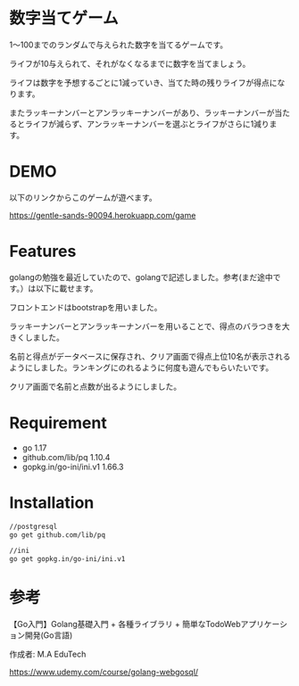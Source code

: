 # 数字当てゲーム
 1〜100までのランダムで与えられた数字を当てるゲームです。

 ライフが10与えられて、それがなくなるまでに数字を当てましょう。

 ライフは数字を予想するごとに1減っていき、当てた時の残りライフが得点になります。

 またラッキーナンバーとアンラッキーナンバーがあり、ラッキーナンバーが当たるとライフが減らず、アンラッキーナンバーを選ぶとライフがさらに1減ります。

# DEMO
以下のリンクからこのゲームが遊べます。 

https://gentle-sands-90094.herokuapp.com/game

# Features
golangの勉強を最近していたので、golangで記述しました。参考(まだ途中です。）は以下に載せます。

フロントエンドはbootstrapを用いました。

ラッキーナンバーとアンラッキーナンバーを用いることで、得点のバラつきを大きくしました。

名前と得点がデータベースに保存され、クリア画面で得点上位10名が表示されるようにしました。ランキングにのれるように何度も遊んでもらいたいです。

クリア画面で名前と点数が出るようにしました。

# Requirement

* go 1.17
* github.com/lib/pq 1.10.4
* gopkg.in/go-ini/ini.v1 1.66.3
 
# Installation
 
```bash
//postgresql
go get github.com/lib/pq

//ini
go get gopkg.in/go-ini/ini.v1
```
 
# 参考
【Go入門】Golang基礎入門 + 各種ライブラリ + 簡単なTodoWebアプリケーション開発(Go言語)

作成者: M.A EduTech

https://www.udemy.com/course/golang-webgosql/
